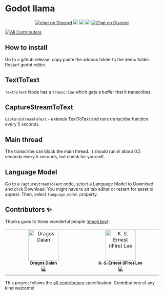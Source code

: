 # Godot llama

<p align="center">
	<a href="https://github.com/V-Sekai/godot-llama/actions/workflows/runner.yml">
        <img src="https://github.com/V-Sekai/godot-llama/actions/workflows/runner.yml/badge.svg?branch=main"
            alt="chat on Discord"></a>
    <a href="https://github.com/godotengine/godot-cpp" alt="Godot Version">
        <img src="https://img.shields.io/badge/Godot-v4.1-%23478cbf?logo=godot-engine&logoColor=white" /></a>
    <a href="https://github.com/V-Sekai/godot-llama/graphs/contributors" alt="Contributors">
        <img src="https://img.shields.io/github/contributors/V-Sekai/godot-llama" /></a>
    <a href="https://github.com/V-Sekai/godot-llama/pulse" alt="Activity">
        <img src="https://img.shields.io/github/commit-activity/m/V-Sekai/godot-llama" /></a>
    <a href="https://discord.gg/H3s3PD49XC">
        <img src="https://img.shields.io/discord/1138836561102897172?logo=discord"
            alt="Chat on Discord"></a>
</p>

<!-- ALL-CONTRIBUTORS-BADGE:START - Do not remove or modify this section -->
[![All Contributors](https://img.shields.io/badge/all_contributors-2-orange.svg?style=flat-square)](#contributors-)
<!-- ALL-CONTRIBUTORS-BADGE:END -->

## How to install

Go to a github release, copy paste the addons folder to the demo folder. Restart godot editor.

## TextToText

`TextToText` Node has a `transcribe` which gets a buffer that it transcribes.

## CaptureStreamToText

`CaptureStreamToText` - extends TextToText and runs transcribe function every 5 seconds.

## Main thread

The transcribe can block the main thread. It should run in about 0.5 seconds every 5 seconds, but check for yourself.

## Language Model

Go to a `CaptureStreamToText` node, select a Language Model to Download and click Download. You might have to alt tab editor or restart for asset to appear. Then, select `language_model` property.

## Contributors ✨

Thanks goes to these wonderful people ([emoji key](https://allcontributors.org/docs/en/emoji-key)):

<!-- ALL-CONTRIBUTORS-LIST:START - Do not remove or modify this section -->
<!-- prettier-ignore-start -->
<!-- markdownlint-disable -->
<table>
  <tbody>
    <tr>
      <td align="center" valign="top" width="14.28%"><a href="https://github.com/Ughuuu"><img src="https://avatars.githubusercontent.com/u/2369380?v=4?s=100" width="100px;" alt="Dragos Daian"/><br /><sub><b>Dragos Daian</b></sub></a><br /><a href="https://github.com/V-Sekai/v-sekai.llama/commits?author=Ughuuu" title="Code">💻</a></td>
      <td align="center" valign="top" width="14.28%"><a href="https://chibifire.com"><img src="https://avatars.githubusercontent.com/u/32321?v=4?s=100" width="100px;" alt="K. S. Ernest (iFire) Lee"/><br /><sub><b>K. S. Ernest (iFire) Lee</b></sub></a><br /><a href="https://github.com/V-Sekai/v-sekai.llama/commits?author=fire" title="Code">💻</a></td>
    </tr>
  </tbody>
</table>

<!-- markdownlint-restore -->
<!-- prettier-ignore-end -->

<!-- ALL-CONTRIBUTORS-LIST:END -->

This project follows the [all-contributors](https://github.com/all-contributors/all-contributors) specification. Contributions of any kind welcome!
